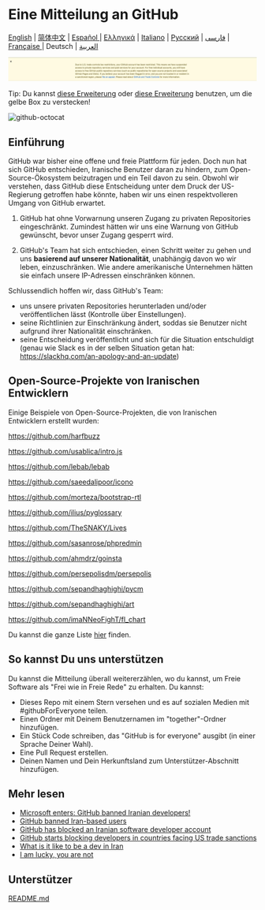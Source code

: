 # Eine Mitteilung an GitHub

[English](./README.md) | [简体中文](./README-CN.md) | [Español ](./README-ES.md) | [Ελληνικά](./README-GR.md) | [Italiano](./README-IT.md) | [Русский](./README-RU.md) | [فارسی](./README-PER.md) | [Française ](./README-FR.md) | Deutsch | [العربية](./README-AR.md)

![alt text](./message.png)

Tip: Du kannst [diese Erweiterung](https://github.com/JafarAkhondali/remove-github-restrictions-message) oder [diese Erweiterung](https://github.com/MohamadKh75/ShutHub) benutzen, um die gelbe Box zu verstecken!

![github-octocat](https://user-images.githubusercontent.com/16706911/61997137-7aa7df00-b0b2-11e9-97f1-f452855fe21c.png)

## Einführung

GitHub war bisher eine offene und freie Plattform für jeden. Doch nun hat sich GitHub entschieden, Iranische Benutzer daran zu hindern, zum Open-Source-Ökosystem beizutragen und ein Teil davon zu sein. Obwohl wir verstehen, dass GitHub diese Entscheidung unter dem Druck der US-Regierung getroffen habe könnte, haben wir uns einen respektvolleren Umgang von GitHub erwartet.

1. GitHub hat ohne Vorwarnung unseren Zugang zu privaten Repositories eingeschränkt. Zumindest hätten wir uns eine Warnung von GitHub gewünscht, bevor unser Zugang gesperrt wird.

2. GitHub's Team hat sich entschieden, einen Schritt weiter zu gehen und uns **basierend auf unserer Nationalität**, unabhängig davon wo wir leben, einzuschränken. Wie andere amerikanische Unternehmen hätten sie einfach unsere IP-Adressen einschränken können.

Schlussendlich hoffen wir, dass GitHub's Team:

- uns unsere privaten Repositories herunterladen und/oder veröffentlichen lässt (Kontrolle über Einstellungen).
- seine Richtlinien zur Einschränkung ändert, soddas sie Benutzer nicht aufgrund ihrer Nationalität einschränken.
- seine Entscheidung veröffentlicht und sich für die Situation entschuldigt (genau wie Slack es in der selben Situation getan hat: https://slackhq.com/an-apology-and-an-update)

## Open-Source-Projekte von Iranischen Entwicklern

Einige Beispiele von Open-Source-Projekten, die von Iranischen Entwicklern erstellt wurden:

https://github.com/harfbuzz

https://github.com/usablica/intro.js

https://github.com/lebab/lebab

https://github.com/saeedalipoor/icono

https://github.com/morteza/bootstrap-rtl

https://github.com/ilius/pyglossary

https://github.com/TheSNAKY/Lives

https://github.com/sasanrose/phpredmin

https://github.com/ahmdrz/goinsta

https://github.com/persepolisdm/persepolis

https://github.com/sepandhaghighi/pycm

https://github.com/sepandhaghighi/art

https://github.com/imaNNeoFighT/fl_chart

Du kannst die ganze Liste [hier](https://github.com/mohebifar/made-in-iran) finden.

## So kannst Du uns unterstützen

Du kannst die Mitteilung überall weitererzählen, wo du kannst, um Freie Software als "Frei wie in Freie Rede" zu erhalten.
Du kannst:

- Dieses Repo mit einem Stern versehen und es auf sozialen Medien mit #githubForEveryone teilen.
- Einen Ordner mit Deinem Benutzernamen im "together"-Ordner hinzufügen.
- Ein Stück Code schreiben, das "GitHub is for everyone" ausgibt (in einer Sprache Deiner Wahl).
- Eine Pull Request erstellen.
- Deinen Namen und Dein Herkunftsland zum Unterstützer-Abschnitt hinzufügen.

## Mehr lesen

- [Microsoft enters: GitHub banned Iranian developers!](https://medium.com/@d.aliyamini/microsoft-enters-github-banned-iranian-developers-843f7c60a146)
- [GitHub banned Iran-based users](https://financialtribune.com/articles/sci-tech/99111/github-bans-iran-based-users)
- [GitHub has blocked an Iranian software developer account](https://hub.packtpub.com/github-has-blocked-an-iranian-software-developers-account)
- [GitHub starts blocking developers in countries facing US trade sanctions](https://www.zdnet.com/article/github-starts-blocking-developers-in-countries-facing-us-trade-sanctions)
- [What is it like to be a dev in Iran](https://shahinsorkh.ir/2019/07/20/how-is-it-like-to-be-a-dev-in-iran)
- [I am lucky, you are not](https://dev.to/jeromegamez/i-am-lucky-you-are-not-2eco)

## Unterstützer

[README.md](README.md#supporters)
